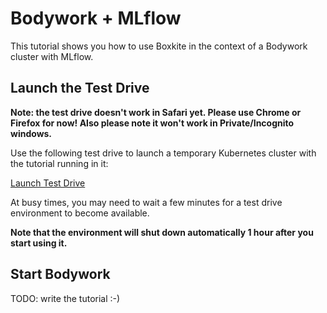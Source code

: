 # Bodywork + MLflow

This tutorial shows you how to use Boxkite in the context of a Bodywork cluster with MLflow.

## Launch the Test Drive

**Note: the test drive doesn't work in Safari yet. Please use Chrome or Firefox for now! Also please note it won't work in Private/Incognito windows.**

Use the following test drive to launch a temporary Kubernetes cluster with the tutorial running in it:

<script>
function toggle(el) {
  var x = document.getElementById(el);
  if (x.style.display === "none") {
    x.style.display = "block";
  } else {
    x.style.display = "none";
  }
}
</script>

<a id="button" class="md-button md-button--primary" href="javascript:void(0);" onclick="document.getElementById('testdrive').src=document.getElementById('testdrive').getAttribute('data-src'); toggle('testdrive'); toggle('button')">Launch Test Drive</a>

<iframe width="1024" height="300" id="testdrive" data-src="https://testfaster.ci/launch?embedded=true&repo=https://github.com/combinator-ml/terraform-k8s-stack-bodywork-mlflow&file=terraform-module-bodywork/.testfaster.yml" style="display:none"></iframe>

At busy times, you may need to wait a few minutes for a test drive environment to become available.

**Note that the environment will shut down automatically 1 hour after you start using it.**

## Start Bodywork

TODO: write the tutorial :-)
